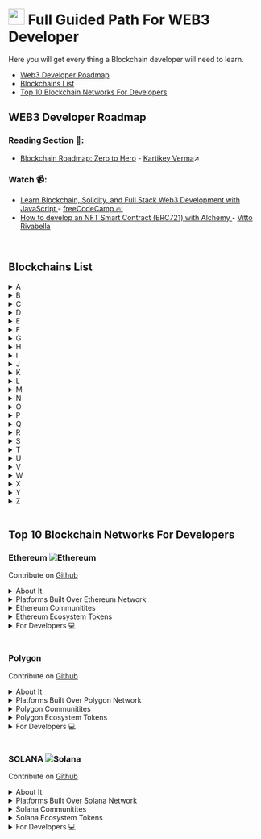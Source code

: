 # <a href="https://github.com/yashdev9274" target="_blank" rel="noreferrer"><img src="https://raw.githubusercontent.com/danielcranney/readme-generator/main/public/icons/socials/github.svg" width="32" height="32" /></a> Full Guided Path For WEB3 Developer

Here you will get every thing a Blockchain developer will need to learn. 

<ul>
<li><a href="#-web3-developer-roadmap">Web3 Developer Roadmap</a></li>
<li><a href="#-blockchains-list">Blockchains List</a></li>
<li><a href="#-Top-10-Blockchain-Networks-For-Developers">Top 10 Blockchain Networks For Developers</a></li>
</ul>

## WEB3 Developer Roadmap

### Reading Section 📖:

-  [Blockchain Roadmap: Zero to Hero](https://medium.com/@Kartikey_verma/blockchain-roadmap-zero-to-hero-9c89e963e59c) - [Kartikey Verma](https://medium.com/@Kartikey_verma)↗️

### Watch 📹:

-  [Learn Blockchain, Solidity, and Full Stack Web3 Development with JavaScript ](https://www.youtube.com/watch?v=gyMwXuJrbJQ) - [freeCodeCamp 🔥:](https://www.freecodecamp.org/)
-  [How to develop an NFT Smart Contract (ERC721) with Alchemy ](https://www.youtube.com/watch?v=veBu03A6ptw) - [Vitto Rivabella](https://vitto.cc/)

<br>

## Blockchains List


<details>
<summary>A</summary>
<br>

[Algorand](https://www.algorand.foundation/)  is a self-sustaining, decentralized, blockchain-based network that supports a wide range of applications.
[Avalanche](https://www.avax.network/) is a layer one blockchain that functions as a platform for decentralized applications and custom blockchain networks. 

</details>

<details>
<summary>B</summary>
<br>

[Binance BNB](https://bnbchain.org/en) Binance is a unique ecosystem of decentralized, blockchain-based networks. The company has grown to be the leading crypto exchange in a number of countries, and their side organizations are attracting significant interest as well.

</details>

<details>
<summary>C</summary>
<br>

[Cardano](https://www.cardano.org/) Cardano was founded back in 2017, and named after the 16th century Italian polymath Gerolamo Cardano. The native ADA token takes its name from the 19th century mathematician Ada Lovelace, widely regarded as the world’s first computer programmer. The ADA token is designed to ensure that owners can participate in the operation of the network. Because of this, those who hold the cryptocurrency have the right to vote on any proposed changes to the software.

</details>

<details>
<summary>D</summary>
<br>
This is how you dropdown.
</details>

<details>
<summary>E</summary>
<br>
This is how you dropdown.
</details>

<details>
<summary>F</summary>
<br>
This is how you dropdown.
</details>

<details>
<summary>G</summary>
<br>
This is how you dropdown.
</details>

<details>
<summary>H</summary>
<br>
This is how you dropdown.
</details>

<details>
<summary>I</summary>
<br>
This is how you dropdown.
</details>

<details>
<summary>J</summary>
<br>
This is how you dropdown.
</details>

<details>
<summary>K</summary>
<br>
This is how you dropdown.
</details>

<details>
<summary>L</summary>
<br>
This is how you dropdown.
</details>

<details>
<summary>M</summary>
<br>
This is how you dropdown.
</details>

<details>
<summary>N</summary>
<br>
This is how you dropdown.
</details>

<details>
<summary>O</summary>
<br>
This is how you dropdown.
</details>

<details>
<summary>P</summary>
<br>
This is how you dropdown.
</details>

<details>
<summary>Q</summary>
<br>
This is how you dropdown.
</details>

<details>
<summary>R</summary>
<br>
This is how you dropdown.
</details>

<details>
<summary>S</summary>
<br>
This is how you dropdown.
</details>

<details>
<summary>T</summary>
<br>
This is how you dropdown.
</details>

<details>
<summary>U</summary>
<br>
This is how you dropdown.
</details>

<details>
<summary>V</summary>
<br>
This is how you dropdown.
</details>

<details>
<summary>W</summary>
<br>
This is how you dropdown.
</details>

<details>
<summary>X</summary>
<br>
This is how you dropdown.
</details>

<details>
<summary>Y</summary>
<br>
This is how you dropdown.
</details>

<details>
<summary>Z</summary>
<br>
This is how you dropdown.
</details>





<br>

## Top 10 Blockchain Networks For Developers

### Ethereum ![Ethereum](https://raw.githubusercontent.com/ErikThiart/cryptocurrency-icons/master/16/ethereum.png "Ethereum (ETH)")

Contribute on [Github](https://github.com/ethereum/ethereum-org-website)

 <details>
<summary>About It</summary>
<br>

 [Ethereum Whitepaper](https://ethereum.org/en/whitepaper/) published by [Vitalik Buterin](https://twitter.com/VitalikButerin?s=20&t=WPTZffsZfzb9bAiPYVBtDw)
 
Ethereum is a decentralized open-source blockchain system that features its own cryptocurrency, Ether. ETH works as a platform for numerous other cryptocurrencies, as well as for the execution of decentralized smart contracts.

Ethereum was first described in a 2013 whitepaper by Vitalik Buterin. Buterin, along with other co-founders, secured funding for the project in an online public crowd sale in the summer of 2014. The project team managed to raise $18.3 million in Bitcoin, and Ethereum’s price in the Initial Coin Offering (ICO) was $0.311, with over 60 million Ether sold. Taking Ethereum’s price now, this puts the return on investment (ROI) at an annualized rate of over 270%, essentially almost quadrupling your investment every year since the summer of 2014.
 
### About Founders

Ethereum has a total of eight co-founders — an unusually large number for a crypto project. They first met on June 7, 2014, in Zug, Switzerland.

- Russian-Canadian [Vitalik Buterin](https://twitter.com/VitalikButerin?s=20&t=WPTZffsZfzb9bAiPYVBtDw) is perhaps the best known of the bunch. He authored the original white paper that first described Ethereum in 2013 and still works on improving the platform to this day. Prior to ETH, Buterin co-founded and wrote for the Bitcoin Magazine news website.
- British programmer [Gavin Wood](https://twitter.com/gavofyork?s=20&t=mU7mHJq5HFbGD_m_rGgXyA) is arguably the second most important co-founder of ETH, as he coded the first technical implementation of Ethereum in the C++ programming language, proposed Ethereum’s native programming language Solidity and was the first chief technology officer of the Ethereum Foundation. Before Ethereum, Wood was a research scientist at Microsoft. Afterward, he moved on to establish the Web3 Foundation.

### How Ethereum Is Unique?

Ethereum has pioneered the concept of a blockchain smart contract platform. Smart contracts are computer programs that automatically execute the actions necessary to fulfill an agreement between several parties on the internet. They were designed to reduce the need for trusted intermediates between contractors, thus reducing transaction costs while also increasing transaction reliability.
 
Reference [CoinMarketCap](https://coinmarketcap.com/currencies/ethereum/)

</details>
<!-- <br> -->


 <details>
<summary>Platforms Built Over Ethereum Network</summary>
<br>

<details>
<summary>Marketplace</summary>
<br>

 [OPENSEA](https://opensea.io/)
 [X2Y2](https://x2y2.io/)
 [Rarible](https://rarible.com/)
 
</details>

<details>
<summary>DeFi</summary>
<br>

 [1InchNetwork](https://1inch.io/)
 
 [Curve Swap](https://curve.fi/#/ethereum/swap)

 [Sushi](https://www.sushi.com/)

</details>

<details>
<summary>DEXs</summary>
<br>
This is how you dropdown.
</details>

<details>
<summary>DeSci</summary>
<br>
This is how you dropdown.
</details>
 
<details>
<summary>DeSocial</summary>
<br>
This is how you dropdown.
</details>
 

</details>

<!-- <br> -->

 <details>
<summary>Ethereum Communitites</summary>
<br>

[@ethereum](https://twitter.com/ethereum): Official account of the Ethereum Foundation.

[@ethdotorg](https://twitter.com/ethdotorg): The portal to Ethereum, built for our growing global community.

[Ethereum Foundation](https://www.youtube.com/c/EthereumFoundation): Keep up to date with the latest from the Ethereum Foundation.

[Ethereum Cat Herders](https://discord.com/invite/Nz6rtfJ8Cu): Community oriented around offering project management support to Ethereum development.

</details>

 <details>
<summary>Ethereum Ecosystem Tokens</summary>
<br>
This is how you dropdown.
</details>

 <details>
<summary>For Developers 💻</summary>
<br>

 Contribute on [Github](https://github.com/ethereum/ethereum-org-website)
 
 <details>
 <summary>For Developers</summary>
 <br>

  Contribute on [Github](https://github.com/ethereum/ethereum-org-website)

 </details>
 
</details>

<br>

### Polygon

Contribute on [Github](https://github.com/maticnetwork)

 <details>
<summary>About It</summary>
<br>
 
 - [Polygon Whitepaper](https://github.com/maticnetwork/whitepaper)
 
 Polygon (previously Matic Network) is the first well-structured, easy-to-use platform for Ethereum scaling and  infrastructure development. Its core component is Polygon SDK, a modular, flexible framework that supports building multiple types of applications.
 
 Polygon (formerly Matic Network) is a Layer 2 scaling solution backed by Binance and Coinbase. The project seeks to stimulate mass adoption of cryptocurrencies by resolving the problems of scalability on many blockchains.
 
 MATIC, the native tokens of Polygon, is an ERC-20 token running on the Ethereum blockchain. The tokens are used for payment services on Polygon and as a settlement currency between users who operate within the Polygon ecosystem. The transaction fees on Polygon sidechains are also paid in MATIC tokens.
 
 ### About Founder
 
 Polygon (formerly Matic Network) was launched in October 2017. Polygon was co-founded by Jaynti Kanani, Sandeep Nailwal and Anurag Arjun, two experienced blockchain developers and a business consultant.The team included co-founder of Polygon, Jaynti Kanani. Jaynti, a full-stack developer and blockchain engineer currently serves as the CEO of Polygon.
 
 Reference [CoinMarketCap](https://coinmarketcap.com/currencies/ethereum/)
 
</details>

 <details>
<summary>Platforms Built Over Polygon Network</summary>
<br>

<details>
<summary>DAOs</summary>
<br>
This is how you dropdown.
</details>

<details>
<summary>DeFi</summary>
<br>
This is how you dropdown.
</details>

<details>
<summary>DEXs</summary>
<br>
This is how you dropdown.
</details>

<details>
<summary>DeSci</summary>
<br>
This is how you dropdown.
</details>
 
<details>
<summary>DeSocial</summary>
<br>
This is how you dropdown.
</details>
 

</details>

<!-- <br> -->

 <details>
<summary>Polygon Communitites</summary>
<!-- <br> -->

 ### Twitter
 
  - [Polygon Twitter](https://twitter.com/0xPolygon?s=20&t=e4bg63DH3Ez0COjG2XwN1A) 
  - [Polygon Ecosystem Updates](https://twitter.com/0xPolygonNews?s=20&t=dlMcXKyqZ35FQG0xg95b5g)
  - [Polygon Developers](https://twitter.com/0xPolygonDevs)
 
</details>

 <details>
<summary>Polygon Ecosystem Tokens </summary>
<br>

 - [Polygon (MATIC)](https://polygon.technology/)
 - [DAI](https://makerdao.com/en/)
 - [CHAINLINK (LINK)](https://chain.link/)
 - [Decentraland (MANA)](https://decentraland.org/)
</details>

 <details>
<summary>For Developers 💻</summary>
<br>

 Contribute on [Github](https://github.com/maticnetwork)
 
 <details>
<summary>For Developers</summary>
<br>

 Contribute on [Github](https://github.com/maticnetwork)
 
</details>
 
</details>

<br>

### SOLANA ![Solana](https://raw.githubusercontent.com/ErikThiart/cryptocurrency-icons/master/16/solana.png "Solana (SOL)")

Contribute on [Github](https://github.com/solana-labs)

 <details>
<summary>About It</summary>
<br>
 
 - [Solana Whitepaper](https://solana.com/solana-whitepaper.pdf)
 
Solana is a highly functional open source project that banks on blockchain technology’s permissionless nature to provide decentralized finance (DeFi) solutions. While the idea and initial work on the project began in 2017, Solana was officially launched in March 2020 by the Solana Foundation with headquarters in Geneva, Switzerland.

The Solana protocol is designed to facilitate decentralized app (DApp) creation. It aims to improve scalability by introducing a proof-of-history (PoH) consensus combined with the underlying proof-of-stake (PoS) consensus of the blockchain.
 
 ### About Founder
 
 [Anatoly Yakovenko](https://twitter.com/aeyakovenko?ref_src=twsrc%5Egoogle%7Ctwcamp%5Eserp%7Ctwgr%5Eauthor) is the most important person behind Solana. His professional career started at Qualcomm, where he quickly moved up the ranks and became senior staff engineer manager in 2015. Later on, his professional path shifted, and Yakovenko entered a new position as a software engineer at Dropbox.

In 2017, Yakovenko started working on a project which would later materialize as Solana. He teamed up with his Qualcomm colleague Greg Fitzgerald, and they founded a project called Solana Labs. Attracting several more former Qualcomm colleagues in the process, the Solana protocol and SOL token were released to the public in 2020.
 
 Reference [CoinMarketCap](https://coinmarketcap.com/currencies/solana/)
 
</details>

 <details>
<summary>Platforms Built Over Solana Network</summary>
<br>

<details>
<summary>DAOs</summary>
<br>
This is how you dropdown.
</details>

<details>
<summary>DeFi</summary>
<br>
This is how you dropdown.
</details>

<details>
<summary>DEXs</summary>
<br>
This is how you dropdown.
</details>

<details>
<summary>DeSci</summary>
<br>
This is how you dropdown.
</details>
 
<details>
<summary>DeSocial</summary>
<br>
This is how you dropdown.
</details>
 

</details>

<!-- <br> -->

 <details>
<summary>Solana Communitites</summary>
<!-- <br> -->

 ### Twitter
 
  - [Polygon Twitter](https://twitter.com/0xPolygon?s=20&t=e4bg63DH3Ez0COjG2XwN1A) 
  - [Polygon Ecosystem Updates](https://twitter.com/0xPolygonNews?s=20&t=dlMcXKyqZ35FQG0xg95b5g)
  - [Polygon Developers](https://twitter.com/0xPolygonDevs)
 
</details>

 <details>
<summary>Solana Ecosystem Tokens </summary>
<br>

 - [Polygon (MATIC)](https://polygon.technology/)
 - [DAI](https://makerdao.com/en/)
 - [CHAINLINK (LINK)](https://chain.link/)
 - [Decentraland (MANA)](https://decentraland.org/)
</details>

 <details>
<summary>For Developers 💻</summary>
<br>

 Contribute on [Github](https://github.com/solana-labs)
 
 <details>
<summary>For Developers</summary>
<br>

 Contribute on [Github](https://github.com/maticnetwork)
 
</details>
 
</details>

